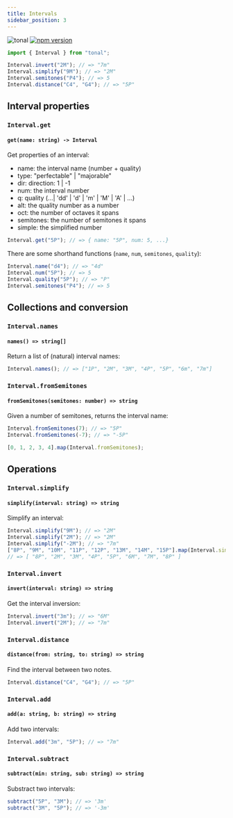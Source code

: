 ```yaml
---
title: Intervals
sidebar_position: 3
---
```


![tonal](https://img.shields.io/badge/@tonaljs-interval-yellow.svg?style=flat-square) [![npm version](https://img.shields.io/npm/v/@tonaljs/interval.svg?style=flat-square)](https://www.npmjs.com/package/@tonaljs/interval)

```js
import { Interval } from "tonal";

Interval.invert("2M"); // => "7m"
Interval.simplify("9M"); // => "2M"
Interval.semitones("P4"); // => 5
Interval.distance("C4", "G4"); // => "5P"
```

## Interval properties

### `Interval.get`

#### `get(name: string) -> Interval`

Get properties of an interval:

- name: the interval name (number + quality)
- type: "perfectable" | "majorable"
- dir: direction: 1 | -1
- num: the interval number
- q: quality (...| 'dd' | 'd' | 'm' | 'M' | 'A' | ...)
- alt: the quality number as a number
- oct: the number of octaves it spans
- semitones: the number of semitones it spans
- simple: the simplified number

```js
Interval.get("5P"); // => { name: "5P", num: 5, ...}
```

There are some shorthand functions (`name`, `num`, `semitones`, `quality`):

```js
Interval.name("d4"); // => "4d"
Interval.num("5P"); // => 5
Interval.quality("5P"); // => "P"
Interval.semitones("P4"); // => 5
```

## Collections and conversion

### `Interval.names`

#### `names() => string[]`

Return a list of (natural) interval names:

```js
Interval.names(); // => ["1P", "2M", "3M", "4P", "5P", "6m", "7m"]
```

### `Interval.fromSemitones`

#### `fromSemitones(semitones: number) => string`

Given a number of semitones, returns the interval name:

```js
Interval.fromSemitones(7); // => "5P"
Interval.fromSemitones(-7); // => "-5P"

[0, 1, 2, 3, 4].map(Interval.fromSemitones);
```

## Operations

### `Interval.simplify`

#### `simplify(interval: string) => string`

Simplify an interval:

```js
Interval.simplify("9M"); // => "2M"
Interval.simplify("2M"); // => "2M"
Interval.simplify("-2M"); // => "7m"
["8P", "9M", "10M", "11P", "12P", "13M", "14M", "15P"].map(Interval.simplify);
// => [ "8P", "2M", "3M", "4P", "5P", "6M", "7M", "8P" ]
```

### `Interval.invert`

#### `invert(interval: string) => string`

Get the interval inversion:

```js
Interval.invert("3m"); // => "6M"
Interval.invert("2M"); // => "7m"
```

### `Interval.distance`

#### `distance(from: string, to: string) => string`

Find the interval between two notes.

```js
Interval.distance("C4", "G4"); // => "5P"
```

### `Interval.add`

#### `add(a: string, b: string) => string`

Add two intervals:

```js
Interval.add("3m", "5P"); // => "7m"
```

### `Interval.subtract`

#### `subtract(min: string, sub: string) => string`

Substract two intervals:

```js
subtract("5P", "3M"); // => '3m'
subtract("3M", "5P"); // => '-3m'
```
